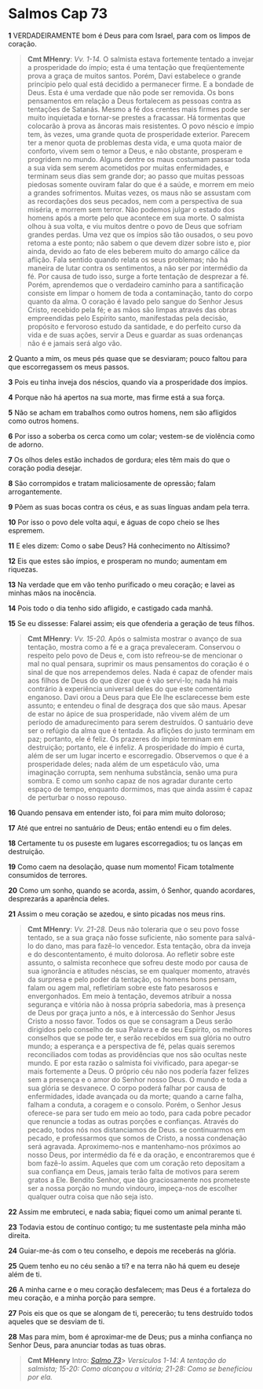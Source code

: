 # Salmos Cap 73

**1** 	VERDADEIRAMENTE bom é Deus para com Israel, para com os limpos de coração.

> **Cmt MHenry**: *Vv. 1-14.* O salmista estava fortemente tentado a invejar a prosperidade do ímpio; esta é uma tentação que freqüentemente prova a graça de muitos santos. Porém, Davi estabelece o grande princípio pelo qual está decidido a permanecer firme. E a bondade de Deus. Esta é uma verdade que não pode ser removida. Os bons pensamentos em relação a Deus fortalecem as pessoas contra as tentações de Satanás. Mesmo a fé dos crentes mais firmes pode ser muito inquietada e tornar-se prestes a fracassar. Há tormentas que colocarão à prova as âncoras mais resistentes. O povo néscio e ímpio tem, às vezes, uma grande quota de prosperidade exterior. Parecem ter a menor quota de problemas desta vida, e uma quota maior de conforto, vivem sem o temor a Deus, e não obstante, prosperam e progridem no mundo. Alguns dentre os maus costumam passar toda a sua vida sem serem acometidos por muitas enfermidades, e terminam seus dias sem grande dor; ao passo que muitas pessoas piedosas somente ouviram falar do que é a saúde, e morrem em meio a grandes sofrimentos. Muitas vezes, os maus não se assustam com as recordações dos seus pecados, nem com a perspectiva de sua miséria, e morrem sem terror. Não podemos julgar o estado dos homens após a morte pelo que acontece em sua morte. O salmista olhou à sua volta, e viu muitos dentre o povo de Deus que sofriam grandes perdas. Uma vez que os ímpios são tão ousados, o seu povo retoma a este ponto; não sabem o que devem dizer sobre isto e, pior ainda, devido ao fato de eles beberem muito do amargo cálice da aflição. Fala sentido quando relata os seus problemas; não há maneira de lutar contra os sentimentos, a não ser por intermédio da fé. Por causa de tudo isso, surge a forte tentação de desprezar a fé. Porém, aprendemos que o verdadeiro caminho para a santificação consiste em limpar o homem de toda a contaminação, tanto do corpo quanto da alma. O coração é lavado pelo sangue do Senhor Jesus Cristo, recebido pela fé; e as mãos são limpas através das obras empreendidas pelo Espírito santo, manifestadas pela decisão, propósito e fervoroso estudo da santidade, e do perfeito curso da vida e de suas ações, servir a Deus e guardar as suas ordenanças não é e jamais será algo vão.

**2** 	Quanto a mim, os meus pés quase que se desviaram; pouco faltou para que escorregassem os meus passos.

**3** 	Pois eu tinha inveja dos néscios, quando via a prosperidade dos ímpios.

**4** 	Porque não há apertos na sua morte, mas firme está a sua força.

**5** 	Não se acham em trabalhos como outros homens, nem são afligidos como outros homens.

**6** 	Por isso a soberba os cerca como um colar; vestem-se de violência como de adorno.

**7** 	Os olhos deles estão inchados de gordura; eles têm mais do que o coração podia desejar.

**8** 	São corrompidos e tratam maliciosamente de opressão; falam arrogantemente.

**9** 	Põem as suas bocas contra os céus, e as suas línguas andam pela terra.

**10** 	Por isso o povo dele volta aqui, e águas de copo cheio se lhes espremem.

**11** 	E eles dizem: Como o sabe Deus? Há conhecimento no Altíssimo?

**12** 	Eis que estes são ímpios, e prosperam no mundo; aumentam em riquezas.

**13** 	Na verdade que em vão tenho purificado o meu coração; e lavei as minhas mãos na inocência.

**14** 	Pois todo o dia tenho sido afligido, e castigado cada manhã.

**15** 	Se eu dissesse: Falarei assim; eis que ofenderia a geração de teus filhos.

> **Cmt MHenry**: *Vv. 15-20.* Após o salmista mostrar o avanço de sua tentação, mostra como a fé e a graça prevaleceram. Conservou o respeito pelo povo de Deus e, com isto refreou-se de mencionar o mal no qual pensara, suprimir os maus pensamentos do coração é o sinal de que nos arrependemos deles. Nada é capaz de ofender mais aos filhos de Deus do que dizer que é vão servi-lo; nada há mais contrário à experiência universal deles do que este comentário enganoso. Davi orou a Deus para que Ele lhe esclarecesse bem este assunto; e entendeu o final de desgraça dos que são maus. Apesar de estar no ápice de sua prosperidade, não vivem além de um período de amadurecimento para serem destruídos. O santuário deve ser o refúgio da alma que é tentada. As aflições do justo terminam em paz; portanto, ele é feliz. Os prazeres do ímpio terminam em destruição; portanto, ele é infeliz. A prosperidade do ímpio é curta, além de ser um lugar incerto e escorregadio. Observemos o que é a prosperidade deles; nada além de um espetáculo vão, uma imaginação corrupta, sem nenhuma substância, senão uma pura sombra. E como um sonho capaz de nos agradar durante certo espaço de tempo, enquanto dormimos, mas que ainda assim é capaz de perturbar o nosso repouso.

**16** 	Quando pensava em entender isto, foi para mim muito doloroso;

**17** 	Até que entrei no santuário de Deus; então entendi eu o fim deles.

**18** 	Certamente tu os puseste em lugares escorregadios; tu os lanças em destruição.

**19** 	Como caem na desolação, quase num momento! Ficam totalmente consumidos de terrores.

**20** 	Como um sonho, quando se acorda, assim, ó Senhor, quando acordares, desprezarás a aparência deles.

**21** 	Assim o meu coração se azedou, e sinto picadas nos meus rins.

> **Cmt MHenry**: *Vv. 21-28.* Deus não toleraria que o seu povo fosse tentado, se a sua graça não fosse suficiente, não somente para salvá-lo do dano, mas para fazê-lo vencedor. Esta tentação, obra da inveja e do descontentamento, é muito dolorosa. Ao refletir sobre este assunto, o salmista reconhece que sofreu deste modo por causa de sua ignorância e atitudes néscias, se em qualquer momento, através da surpresa e pelo poder da tentação, os homens bons pensam, falam ou agem mal, refletiríam sobre este fato pesarosos e envergonhados. Em meio à tentação, devemos atribuir a nossa segurança e vitória não à nossa própria sabedoria, mas à presença de Deus por graça junto a nós, e à intercessão do Senhor Jesus Cristo a nosso favor. Todos os que se consagram a Deus serão dirigidos pelo conselho de sua Palavra e de seu Espírito, os melhores conselhos que se pode ter, e serão recebidos em sua glória no outro mundo; a esperança e a perspectiva de fé, pelas quais seremos reconciliados com todas as providências que nos são ocultas neste mundo. E por esta razão o salmista foi vivificado, para apegar-se mais fortemente a Deus. O próprio céu não nos podería fazer felizes sem a presença e o amor do Senhor nosso Deus. O mundo e toda a sua glória se desvanece. O corpo poderá falhar por causa de enfermidades, idade avançada ou da morte; quando a carne falha, falham a conduta, a coragem e o consolo. Porém, o Senhor Jesus oferece-se para ser tudo em meio ao todo, para cada pobre pecador que renuncie a todas as outras porções e confianças. Através do pecado, todos nós nos distanciamos de Deus. se continuarmos em pecado, e professarmos que somos de Cristo, a nossa condenação será agravada. Aproximemo-nos e mantenhamo-nos próximos ao nosso Deus, por intermédio da fé e da oração, e encontraremos que é bom fazê-lo assim. Aqueles que com um coração reto depositam a sua confiança em Deus, jamais terão falta de motivos para serem gratos a Ele. Bendito Senhor, que tão graciosamente nos prometeste ser a nossa porção no mundo vindouro, impeça-nos de escolher qualquer outra coisa que não seja isto.

**22** 	Assim me embruteci, e nada sabia; fiquei como um animal perante ti.

**23** 	Todavia estou de contínuo contigo; tu me sustentaste pela minha mão direita.

**24** 	Guiar-me-ás com o teu conselho, e depois me receberás na glória.

**25** 	Quem tenho eu no céu senão a ti? e na terra não há quem eu deseje além de ti.

**26** 	A minha carne e o meu coração desfalecem; mas Deus é a fortaleza do meu coração, e a minha porção para sempre.

**27** 	Pois eis que os que se alongam de ti, perecerão; tu tens destruído todos aqueles que se desviam de ti.

**28** 	Mas para mim, bom é aproximar-me de Deus; pus a minha confiança no Senhor Deus, para anunciar todas as tuas obras.


> **Cmt MHenry** Intro: *[Salmo 73](../19A-Sl/73.md#0)*> *Versículos 1-14: A tentação do salmista; 15-20: Como alcançou a vitória; 21-28: Como se beneficiou por ela.*